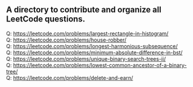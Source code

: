## A directory to contribute and organize all LeetCode questions.

Q: https://leetcode.com/problems/largest-rectangle-in-histogram/ <br>
Q: https://leetcode.com/problems/house-robber/ <br>
Q: https://leetcode.com/problems/longest-harmonious-subsequence/ <br>
Q: https://leetcode.com/problems/minimum-absolute-difference-in-bst/ <br>
Q: https://leetcode.com/problems/unique-binary-search-trees-ii/ <br>
Q: https://leetcode.com/problems/lowest-common-ancestor-of-a-binary-tree/ <br> 
Q: https://leetcode.com/problems/delete-and-earn/ <br>


